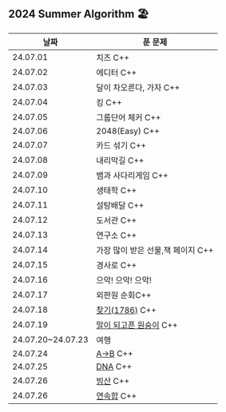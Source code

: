 ## 2024 Summer Algorithm 🏖

| 날짜              | 푼 문제                                                        |
| ----------------- | -------------------------------------------------------------- |
| 24.07.01          | 치즈 C++                                                       |
| 24.07.02          | 에디터 C++                                                     |
| 24.07.03          | 달이 차오른다, 가자 C++                                        |
| 24.07.04          | 킹 C++                                                         |
| 24.07.05          | 그룹단어 체커 C++                                              |
| 24.07.06          | 2048(Easy) C++                                                 |
| 24.07.07          | 카드 섞기 C++                                                  |
| 24.07.08          | 내리막길 C++                                                   |
| 24.07.09          | 뱀과 사다리게임 C++                                            |
| 24.07.10          | 생태학 C++                                                     |
| 24.07.11          | 설탕배달 C++                                                   |
| 24.07.12          | 도서관 C++                                                     |
| 24.07.13          | 연구소 C++                                                     |
| 24.07.14          | 가장 많이 받은 선물,책 페이지 C++                              |
| 24.07.15          | 경사로 C++                                                     |
| 24.07.16          | 으악! 으악! 으악!                                              |
| 24.07.17          | 외판원 순회C++                                                 |
| 24.07.18          | [찾기(1786)](https://www.acmicpc.net/problem/1786) C++         |
| 24.07.19          | [말이 되고픈 원숭이](https://www.acmicpc.net/problem/1600) C++ |
| 24.07.20~24.07.23 | 여행                                                           |
| 24.07.24          | [A->B](https://www.acmicpc.net/problem/16953) C++              |
| 24.07.25          | [DNA](https://www.acmicpc.net/problem/1969) C++                |
| 24.07.26          | [빙산](https://www.acmicpc.net/problem/2573) C++               |
| 24.07.26          | [연속합](https://www.acmicpc.net/problem/1912) C++             |
